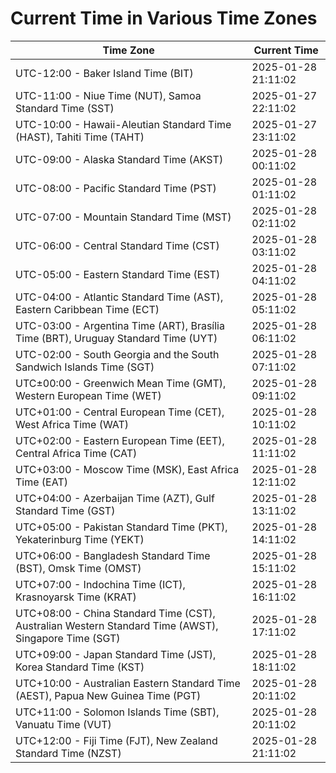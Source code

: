 # Current Time in Various Time Zones

| Time Zone | Current Time |
|-----------|--------------|
| UTC-12:00 - Baker Island Time (BIT) | 2025-01-28 21:11:02 |
| UTC-11:00 - Niue Time (NUT), Samoa Standard Time (SST) | 2025-01-27 22:11:02 |
| UTC-10:00 - Hawaii-Aleutian Standard Time (HAST), Tahiti Time (TAHT) | 2025-01-27 23:11:02 |
| UTC-09:00 - Alaska Standard Time (AKST) | 2025-01-28 00:11:02 |
| UTC-08:00 - Pacific Standard Time (PST) | 2025-01-28 01:11:02 |
| UTC-07:00 - Mountain Standard Time (MST) | 2025-01-28 02:11:02 |
| UTC-06:00 - Central Standard Time (CST) | 2025-01-28 03:11:02 |
| UTC-05:00 - Eastern Standard Time (EST) | 2025-01-28 04:11:02 |
| UTC-04:00 - Atlantic Standard Time (AST), Eastern Caribbean Time (ECT) | 2025-01-28 05:11:02 |
| UTC-03:00 - Argentina Time (ART), Brasília Time (BRT), Uruguay Standard Time (UYT) | 2025-01-28 06:11:02 |
| UTC-02:00 - South Georgia and the South Sandwich Islands Time (SGT) | 2025-01-28 07:11:02 |
| UTC±00:00 - Greenwich Mean Time (GMT), Western European Time (WET) | 2025-01-28 09:11:02 |
| UTC+01:00 - Central European Time (CET), West Africa Time (WAT) | 2025-01-28 10:11:02 |
| UTC+02:00 - Eastern European Time (EET), Central Africa Time (CAT) | 2025-01-28 11:11:02 |
| UTC+03:00 - Moscow Time (MSK), East Africa Time (EAT) | 2025-01-28 12:11:02 |
| UTC+04:00 - Azerbaijan Time (AZT), Gulf Standard Time (GST) | 2025-01-28 13:11:02 |
| UTC+05:00 - Pakistan Standard Time (PKT), Yekaterinburg Time (YEKT) | 2025-01-28 14:11:02 |
| UTC+06:00 - Bangladesh Standard Time (BST), Omsk Time (OMST) | 2025-01-28 15:11:02 |
| UTC+07:00 - Indochina Time (ICT), Krasnoyarsk Time (KRAT) | 2025-01-28 16:11:02 |
| UTC+08:00 - China Standard Time (CST), Australian Western Standard Time (AWST), Singapore Time (SGT) | 2025-01-28 17:11:02 |
| UTC+09:00 - Japan Standard Time (JST), Korea Standard Time (KST) | 2025-01-28 18:11:02 |
| UTC+10:00 - Australian Eastern Standard Time (AEST), Papua New Guinea Time (PGT) | 2025-01-28 20:11:02 |
| UTC+11:00 - Solomon Islands Time (SBT), Vanuatu Time (VUT) | 2025-01-28 20:11:02 |
| UTC+12:00 - Fiji Time (FJT), New Zealand Standard Time (NZST) | 2025-01-28 21:11:02 |
